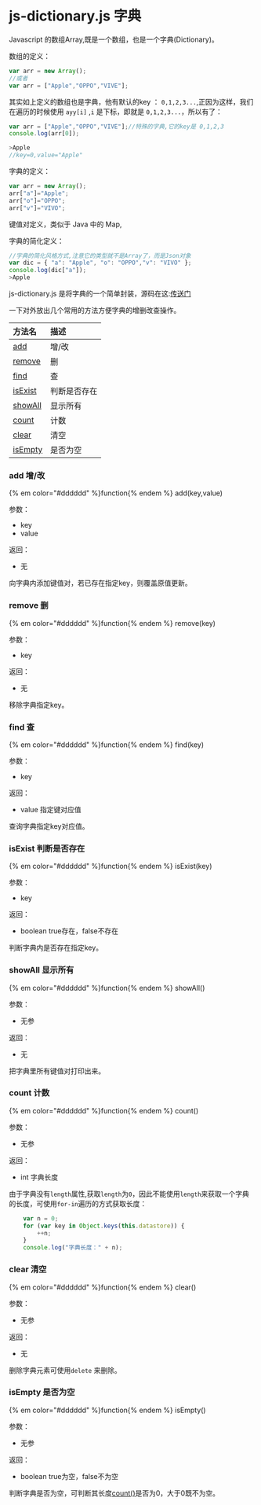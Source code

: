 # js-dictionary.js 字典

Javascript 的数组Array,既是一个数组，也是一个字典(Dictionary)。

数组的定义：

``` javascript
var arr = new Array();
//或者
var arr = ["Apple","OPPO","VIVE"];
```

其实如上定义的数组也是字典，他有默认的key ： `0,1,2,3...`,正因为这样，我们在遍历的时候使用 `ayy[i]` ,`i` 是下标，即就是 `0,1,2,3...`，所以有了：

``` javascript
var arr = ["Apple","OPPO","VIVE"];//特殊的字典,它的key是 0,1,2,3
console.log(arr[0]);

>Apple
//key=0,value="Apple"
```

字典的定义：

``` javascript
var arr = new Array();
arr["a"]="Apple";
arr["o"]="OPPO";
arr["v"]="VIVO";
```
键值对定义，类似于 Java 中的 Map,

字典的简化定义：

``` javascript
//字典的简化风格方式,注意它的类型就不是Array了，而是Json对象
var dic = { "a": "Apple", "o": "OPPO","v": "VIVO" }; 
console.log(dic["a"]);
>Apple 
```

js-dictionary.js 是将字典的一个简单封装，源码在这:[传送门](https://github.com/Sogrey/js-tools/blob/master/js/js-dictionary.js)

一下对外放出几个常用的方法方便字典的增删改查操作。

| 方法名| 描述|
|:------|:-----|
|[add](#add-增改)| 增/改|
|[remove](#remove-删)| 删|
|[find](#find-查)| 查|
|[isExist](#isexist-判断是否存在)| 判断是否存在|
|[showAll](#showall-显示所有)| 显示所有|
|[count](#count-计数)| 计数|
|[clear](#clear-清空)| 清空|
|[isEmpty](#isempty-是否为空)| 是否为空|


### add 增/改

{% em color="#dddddd" %}function{% endem %} add(key,value)

参数：

* key 
* value

返回：

* 无

向字典内添加键值对，若已存在指定key，则覆盖原值更新。

### remove 删

{% em color="#dddddd" %}function{% endem %} remove(key)

参数：

* key 

返回：

* 无

移除字典指定key。

### find 查

{% em color="#dddddd" %}function{% endem %} find(key)

参数：

* key 

返回：

* value 指定键对应值

查询字典指定key对应值。

### isExist 判断是否存在

{% em color="#dddddd" %}function{% endem %} isExist(key)

参数：

* key 

返回：

* boolean true存在，false不存在

判断字典内是否存在指定key。

### showAll 显示所有

{% em color="#dddddd" %}function{% endem %} showAll()

参数：

* 无参

返回：

* 无

把字典里所有键值对打印出来。

### count 计数

{% em color="#dddddd" %}function{% endem %} count()

参数：

* 无参

返回：

* int 字典长度

由于字典没有`length`属性,获取`length`为`0`，因此不能使用`length`来获取一个字典的长度，可使用`for-in`遍历的方式获取长度：

``` javascript
    var n = 0;
    for (var key in Object.keys(this.datastore)) {
        ++n;
    }
    console.log("字典长度：" + n);
```

### clear 清空

{% em color="#dddddd" %}function{% endem %} clear()

参数：

* 无参

返回：

* 无

删除字典元素可使用`delete` 来删除。

### isEmpty 是否为空

{% em color="#dddddd" %}function{% endem %} isEmpty()

参数：

* 无参

返回：

* boolean true为空，false不为空

判断字典是否为空，可判断其长度[count()](#count-计数)是否为0，大于0既不为空。